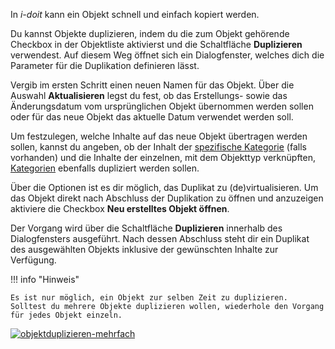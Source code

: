 In _i-doit_ kann ein Objekt schnell und einfach kopiert werden.

Du kannst Objekte duplizieren, indem du die zum Objekt gehörende Checkbox in der Objektliste aktivierst und die Schaltfläche **Duplizieren** verwendest. Auf diesem Weg öffnet sich ein Dialogfenster, welches dich die Parameter für die Duplikation definieren lässt.

Vergib im ersten Schritt einen neuen Namen für das Objekt. Über die Auswahl **Aktualisieren** legst du fest, ob das Erstellungs- sowie das Änderungsdatum vom ursprünglichen Objekt übernommen werden sollen oder für das neue Objekt das aktuelle Datum verwendet werden soll.

Um festzulegen, welche Inhalte auf das neue Objekt übertragen werden sollen, kannst du angeben, ob der Inhalt der [spezifische Kategorie](../glossar.md) (falls vorhanden) und die Inhalte der einzelnen, mit dem Objekttyp verknüpften, [Kategorien](../glossar.md) ebenfalls dupliziert werden sollen.

Über die Optionen ist es dir möglich, das Duplikat zu (de)virtualisieren. Um das Objekt direkt nach Abschluss der Duplikation zu öffnen und anzuzeigen aktiviere die Checkbox **Neu erstelltes Objekt öffnen**.

Der Vorgang wird über die Schaltfläche **Duplizieren** innerhalb des Dialogfensters ausgeführt. Nach dessen Abschluss steht dir ein Duplikat des ausgewählten Objekts inklusive der gewünschten Inhalte zur Verfügung.

!!! info "Hinweis"

    Es ist nur möglich, ein Objekt zur selben Zeit zu duplizieren. Solltest du mehrere Objekte duplizieren wollen, wiederhole den Vorgang für jedes Objekt einzeln.

[![objektduplizieren-mehrfach](../assets/images/de/effizientes-dokumentieren/objekte-duplizieren/1-od.gif)](../assets/images/de/effizientes-dokumentieren/objekte-duplizieren/1-od.gif)
